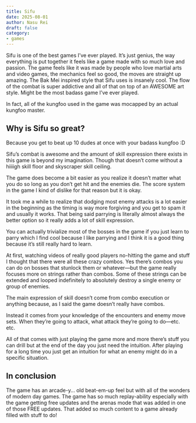 ```yaml
---
title: Sifu
date: 2025-08-01
author: Nasu Rei
draft: false
category:
- games
---
```


Sifu is one of the best games I’ve ever played. It’s just genius, the way everything is put together it feels like a game made with so much love and passion.  The game feels like it was made by people who love martial arts and video games, the mechanics feel so good, the moves are straight up amazing. The Bak Mei inspired style that Sifu uses is insanely cool. The flow of the combat is super addictive and all of that on top of an AWESOME art style. Might be the most badass game I’ve ever played.

In fact, all of the kungfoo used in the game was mocapped by an actual kungfoo master.

## Why is Sifu so great?
Because you get to beat up 10 dudes at once with your badass kungfoo :D

Sifu’s combat is awesome and the amount of skill expression there exists in this game is beyond my imagination. Though that doesn’t come without a hiiiigh skill floor and skyscraper skill ceiling.

The game does become a bit easier as you realize it doesn’t matter what you do so long as you don’t get hit and the enemies die. The score system in the game I kind of dislike for that reason but it is okay.

It took me a while to realize that dodging most enemy attacks is a lot easier in the beginning as the timing is way more forgiving and you get to spam it and usually it works. That being said parrying is literally almost always the better option so it really adds a lot of skill expression.

You can actually trivialize most of the bosses in the game if you just learn to parry which I find cool because I like parrying and I think it is a good thing because it’s still really hard to learn.

At first, watching videos of really good players no-hitting the game and stuff I thought that there were all these crazy combos. Yes there’s combos you can do on bosses that stunlock them or whatever—but the game really focuses more on strings rather than combos. Some of these strings can be extended and looped indefinitely to absolutely destroy a single enemy or group of enemies.

The main expression of skill doesn’t come from combo execution or anything because, as I said the game doesn’t really have combos.

Instead it comes from your knowledge of the encounters and enemy move sets. When they’re going to attack, what attack they’re going to do—etc. etc.

All of that comes with just playing the game more and more there’s stuff you can drill but at the end of the day you just need the intuition. After playing for a long time you just get an intuition for what an enemy might do in a specific situation.

## In conclusion

The game has an arcade-y… old beat-em-up feel but with all of the wonders of modern day games. The game has so much replay-ability especially with the game getting free updates and the arenas mode that was added in one of those FREE updates. That added so much content to a game already filled with stuff to do!




